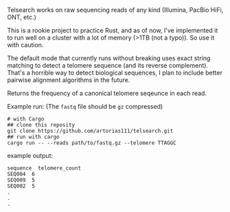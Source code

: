 Telsearch works on raw sequencing reads of any kind (Illumina, PacBio HiFi, ONT, etc.) 

This is a rookie project to practice Rust, and as of now, I've implemented it to run well on a cluster with a lot of memory (>1TB (not a typo)). So use it with caution. 

The default mode that currently runs without breaking uses exact string matching to detect a telomere sequence (and its reverse complement). That's a horrible way to detect biological sequences, I plan to include better pairwise alignment algorithms in the future. 

Returns the frequency of a canonical telomere seqeunce in each read. 

Example run: (The `fastq` file should be `gz` compressed)
```shell
# with Cargo
## clone this reposity
git clone https://github.com/artorias111/telsearch.git
## run with cargo
cargo run -- --reads path/to/fastq.gz --telomere TTAGGC
```

example output:  
```shell
sequence  telomere_count
SEQ004  6
SEQ009  5
SEQ002  5
.
.
.
```

